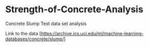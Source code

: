 # Strength-of-Concrete-Analysis
Concrete Slump Test data set analysis

Link to the data [https://archive.ics.uci.edu/ml/machine-learning-databases/concrete/slump/]
